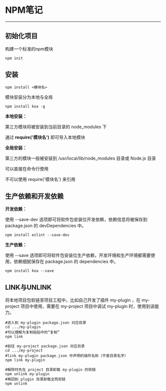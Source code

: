 # NPM笔记

------------------------------------------

## 初始化项目

构建一个标准的npm模块

```shell
npm init
```

## 安装

```shell
npm install <模块名>
```

模块安装分为本地与全局

```shell
npm install koa -g
```

**本地安装：**

第三方模块将被安装到当前目录的 node_modules 下

通过 **require('模块名')** 即可导入本地模块

**全局安装：**

第三方的模块一般被安装到 /usr/local/lib/node_modules 目录或 Node.js 目录

可以直接在命令行使用

不可以使用 require('模块名') 来引用

## 生产依赖和开发依赖

**开发依赖：**

使用 --save-dev 选项即可将软件包安装位开发依赖，依赖信息将被保存到 package.json 的 devDependencies 中。

```shell
npm install eslint --save-dev
```

**生产依赖：**

使用 --save 选项即可将软件包安装位生产依赖，开发环境和生产环境都需要使用，依赖细腻保存在 package.json 的 dependencies 中。

```shell
npm install koa --save
```

## LINK与UNLINK

将本地项目包软链至项目工程中，比如自己开发了插件 my-plugin ，在 my-project 项目中使用，需要在 my-project 项目中调试 my-plugin 时，使用到该能力。

```shell
#进入到 my-plugin package.json 对应目录
cd .../my-plugin
#可以理解为复制粘贴中的“复制”
npm link

#前往 my-project package.json 对应目录
cd .../my-project
#link my-plugin package.json 中声明的插件名称（不是目录名字）
npm link my-plugin

#解除时先在 project 目录卸载 my-plugin 的软链
npm unlink my-plugin
#再回到 plugin 目录卸载全局软链
npm unlink
```

